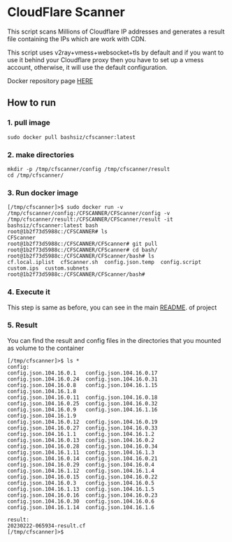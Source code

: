 # CloudFlare Scanner
This script scans Millions of Cloudflare IP addresses and generates a result file containing the IPs which are work with CDN.

This script uses v2ray+vmess+websocket+tls by default and if you want to use it behind your Cloudflare proxy then you have to set up a vmess account, otherwise, it will use the default configuration.

Docker repository page [HERE](https://hub.docker.com/r/bashsiz/cfscanner "HERE")

## How to run
### 1. pull image

```shell
sudo docker pull bashsiz/cfscanner:latest
```

### 2. make directories

```shell
mkdir -p /tmp/cfscanner/config /tmp/cfscanner/result
cd /tmp/cfscanner/
```

### 3. Run docker image

```shell
[/tmp/cfscanner]>$ sudo docker run -v /tmp/cfscanner/config:/CFSCANNER/CFScanner/config -v /tmp/cfscanner/result:/CFSCANNER/CFScanner/result -it bashsiz/cfscanner:latest bash
root@1b2f73d5988c:/CFSCANNER# ls
CFScanner
root@1b2f73d5988c:/CFSCANNER/CFScanner# git pull
root@1b2f73d5988c:/CFSCANNER/CFScanner# cd bash/
root@1b2f73d5988c:/CFSCANNER/CFScanner/bash# ls
cf.local.iplist  cfScanner.sh  config.json.temp  config.script	custom.ips  custom.subnets
root@1b2f73d5988c:/CFSCANNER/CFScanner/bash#
```

### 4. Execute it

This step is same as before, you can see in the main [README](https://github.com/MortezaBashsiz/CFScanner/tree/main/bash/README.md "README"). of project

### 5. Result

You can find the result and config files in the directories that you mounted as volume to the container

```shell
[/tmp/cfscanner]>$ ls *
config:
config.json.104.16.0.1   config.json.104.16.0.17  config.json.104.16.0.24  config.json.104.16.0.31  config.json.104.16.0.8   config.json.104.16.1.15  config.json.104.16.1.8
config.json.104.16.0.11  config.json.104.16.0.18  config.json.104.16.0.25  config.json.104.16.0.32  config.json.104.16.0.9   config.json.104.16.1.16  config.json.104.16.1.9
config.json.104.16.0.12  config.json.104.16.0.19  config.json.104.16.0.27  config.json.104.16.0.33  config.json.104.16.1.1   config.json.104.16.1.2
config.json.104.16.0.13  config.json.104.16.0.2   config.json.104.16.0.28  config.json.104.16.0.34  config.json.104.16.1.11  config.json.104.16.1.3
config.json.104.16.0.14  config.json.104.16.0.21  config.json.104.16.0.29  config.json.104.16.0.4   config.json.104.16.1.12  config.json.104.16.1.4
config.json.104.16.0.15  config.json.104.16.0.22  config.json.104.16.0.3   config.json.104.16.0.5   config.json.104.16.1.13  config.json.104.16.1.5
config.json.104.16.0.16  config.json.104.16.0.23  config.json.104.16.0.30  config.json.104.16.0.6   config.json.104.16.1.14  config.json.104.16.1.6

result:
20230222-065934-result.cf
[/tmp/cfscanner]>$
```
